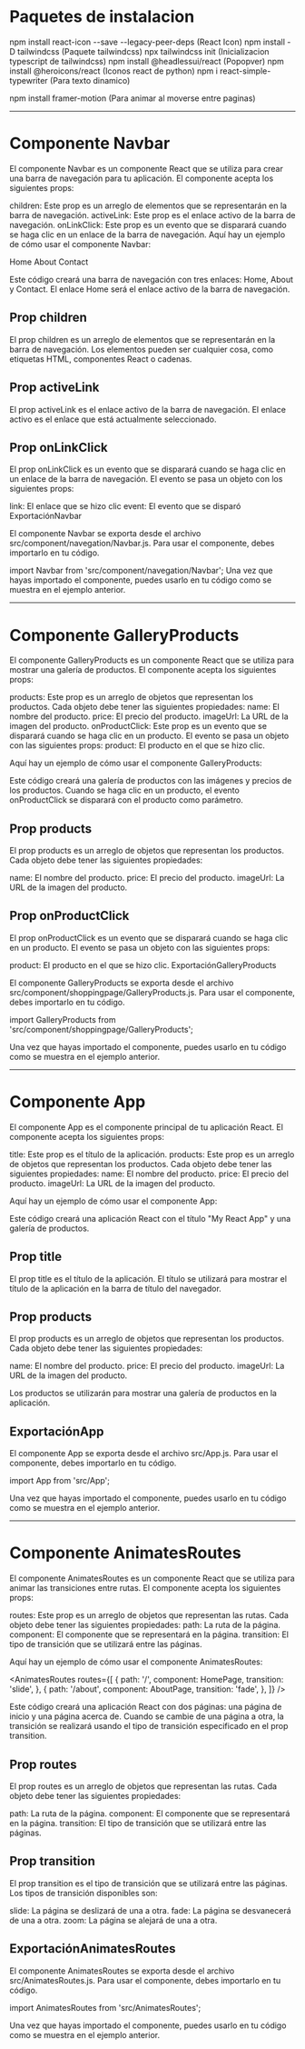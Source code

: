 # Paquetes de instalacion 


npm install react-icon --save --legacy-peer-deps (React Icon)
npm install -D tailwindcss (Paquete tailwindcss)
npx tailwindcss init (Inicializacion typescript de tailwindcss)
npm install @headlessui/react (Popopver)
npm install @heroicons/react (Iconos react de python)
npm i react-simple-typewriter (Para texto dinamico)

npm install framer-motion (Para animar al moverse entre paginas)



------------

# Componente Navbar

El componente Navbar es un componente React que se utiliza para crear una barra de navegación para tu aplicación. El componente acepta los siguientes props:

children: Este prop es un arreglo de elementos que se representarán en la barra de navegación.
activeLink: Este prop es el enlace activo de la barra de navegación.
onLinkClick: Este prop es un evento que se disparará cuando se haga clic en un enlace de la barra de navegación.
Aquí hay un ejemplo de cómo usar el componente Navbar:

<Navbar>
  <NavLink to="/">Home</NavLink>
  <NavLink to="/about">About</NavLink>
  <NavLink to="/contact">Contact</NavLink>
</Navbar>

Este código creará una barra de navegación con tres enlaces: Home, About y Contact. El enlace Home será el enlace activo de la barra de navegación.

## Prop children

El prop children es un arreglo de elementos que se representarán en la barra de navegación. Los elementos pueden ser cualquier cosa, como etiquetas HTML, componentes React o cadenas.

## Prop activeLink

El prop activeLink es el enlace activo de la barra de navegación. El enlace activo es el enlace que está actualmente seleccionado.

## Prop onLinkClick

El prop onLinkClick es un evento que se disparará cuando se haga clic en un enlace de la barra de navegación. El evento se pasa un objeto con los siguientes props:

link: El enlace que se hizo clic
event: El evento que se disparó
ExportaciónNavbar

El componente Navbar se exporta desde el archivo src/component/navegation/Navbar.js. Para usar el componente, debes importarlo en tu código.

import Navbar from 'src/component/navegation/Navbar';
Una vez que hayas importado el componente, puedes usarlo en tu código como se muestra en el ejemplo anterior.

-----------------

# Componente GalleryProducts

El componente GalleryProducts es un componente React que se utiliza para mostrar una galería de productos. El componente acepta los siguientes props:

products: Este prop es un arreglo de objetos que representan los productos. Cada objeto debe tener las siguientes propiedades:
name: El nombre del producto.
price: El precio del producto.
imageUrl: La URL de la imagen del producto.
onProductClick: Este prop es un evento que se disparará cuando se haga clic en un producto. El evento se pasa un objeto con las siguientes props:
product: El producto en el que se hizo clic.

Aquí hay un ejemplo de cómo usar el componente GalleryProducts:

<GalleryProducts products={products} onProductClick={onProductClick} />

Este código creará una galería de productos con las imágenes y precios de los productos. Cuando se haga clic en un producto, el evento onProductClick se disparará con el producto como parámetro.

## Prop products

El prop products es un arreglo de objetos que representan los productos. Cada objeto debe tener las siguientes propiedades:

name: El nombre del producto.
price: El precio del producto.
imageUrl: La URL de la imagen del producto.

## Prop onProductClick

El prop onProductClick es un evento que se disparará cuando se haga clic en un producto. El evento se pasa un objeto con las siguientes props:

product: El producto en el que se hizo clic.
ExportaciónGalleryProducts

El componente GalleryProducts se exporta desde el archivo src/component/shoppingpage/GalleryProducts.js. Para usar el componente, debes importarlo en tu código.

import GalleryProducts from 'src/component/shoppingpage/GalleryProducts';

Una vez que hayas importado el componente, puedes usarlo en tu código como se muestra en el ejemplo anterior.

------------------

# Componente App

El componente App es el componente principal de tu aplicación React. El componente acepta los siguientes props:

title: Este prop es el título de la aplicación.
products: Este prop es un arreglo de objetos que representan los productos. Cada objeto debe tener las siguientes propiedades:
name: El nombre del producto.
price: El precio del producto.
imageUrl: La URL de la imagen del producto.

Aquí hay un ejemplo de cómo usar el componente App:

<App title="My React App" products={products} />

Este código creará una aplicación React con el título "My React App" y una galería de productos.

## Prop title

El prop title es el título de la aplicación. El título se utilizará para mostrar el título de la aplicación en la barra de título del navegador.

## Prop products

El prop products es un arreglo de objetos que representan los productos. Cada objeto debe tener las siguientes propiedades:

name: El nombre del producto.
price: El precio del producto.
imageUrl: La URL de la imagen del producto.

Los productos se utilizarán para mostrar una galería de productos en la aplicación.

## ExportaciónApp

El componente App se exporta desde el archivo src/App.js. Para usar el componente, debes importarlo en tu código.

import App from 'src/App';

Una vez que hayas importado el componente, puedes usarlo en tu código como se muestra en el ejemplo anterior.

----------

# Componente AnimatesRoutes

El componente AnimatesRoutes es un componente React que se utiliza para animar las transiciones entre rutas. El componente acepta los siguientes props:

routes: Este prop es un arreglo de objetos que representan las rutas. Cada objeto debe tener las siguientes propiedades:
path: La ruta de la página.
component: El componente que se representará en la página.
transition: El tipo de transición que se utilizará entre las páginas.

Aquí hay un ejemplo de cómo usar el componente AnimatesRoutes:

<AnimatesRoutes
  routes={[
    {
      path: '/',
      component: HomePage,
      transition: 'slide',
    },
    {
      path: '/about',
      component: AboutPage,
      transition: 'fade',
    },
  ]}
/>

Este código creará una aplicación React con dos páginas: una página de inicio y una página acerca de. Cuando se cambie de una página a otra, la transición se realizará usando el tipo de transición especificado en el prop transition.

## Prop routes

El prop routes es un arreglo de objetos que representan las rutas. Cada objeto debe tener las siguientes propiedades:

path: La ruta de la página.
component: El componente que se representará en la página.
transition: El tipo de transición que se utilizará entre las páginas.

## Prop transition

El prop transition es el tipo de transición que se utilizará entre las páginas. Los tipos de transición disponibles son:

slide: La página se deslizará de una a otra.
fade: La página se desvanecerá de una a otra.
zoom: La página se alejará de una a otra.

## ExportaciónAnimatesRoutes

El componente AnimatesRoutes se exporta desde el archivo src/AnimatesRoutes.js. Para usar el componente, debes importarlo en tu código.

import AnimatesRoutes from 'src/AnimatesRoutes';

Una vez que hayas importado el componente, puedes usarlo en tu código como se muestra en el ejemplo anterior.
